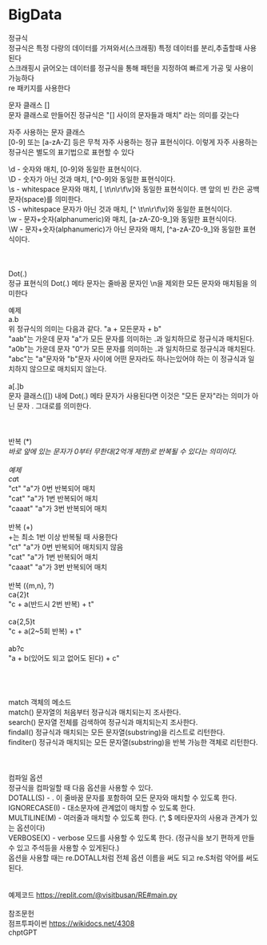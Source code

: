 # BigData
정규식<br>
정규식은 특정 다량의 데이터를 가져와서(스크래핑) 특정 데이터를 분리,추출할때 사용된다<br>
스크래핑시 긁어오는 데이터를 정규식을 통해 패턴을 지정하여 빠르게 가공 및 사용이 가능하다<br>
re 패키지를 사용한다





문자 클래스 []<br>
문자 클래스로 만들어진 정규식은 "[] 사이의 문자들과 매치" 라는 의미를 갖는다<br>

자주 사용하는 문자 클래스<br>
[0-9] 또는 [a-zA-Z] 등은 무척 자주 사용하는 정규 표현식이다. 이렇게 자주 사용하는 정규식은 별도의 표기법으로 표현할 수 있다<br>

\d - 숫자와 매치, [0-9]와 동일한 표현식이다.<br>
\D - 숫자가 아닌 것과 매치, [^0-9]와 동일한 표현식이다.<br>
\s - whitespace 문자와 매치, [ \t\n\r\f\v]와 동일한 표현식이다. 맨 앞의 빈 칸은 공백문자(space)를 의미한다.<br>
\S - whitespace 문자가 아닌 것과 매치, [^ \t\n\r\f\v]와 동일한 표현식이다.<br>
\w - 문자+숫자(alphanumeric)와 매치, [a-zA-Z0-9_]와 동일한 표현식이다.<br>
\W - 문자+숫자(alphanumeric)가 아닌 문자와 매치, [^a-zA-Z0-9_]와 동일한 표현식이다.<br>
<br>
<br>
<br>
Dot(.)<br>
정규 표현식의 Dot(.) 메타 문자는 줄바꿈 문자인 \n을 제외한 모든 문자와 매치됨을 의미한다<br>

예제<br>
a.b<br>
위 정규식의 의미는 다음과 같다.  "a + 모든문자 + b"<br>
"aab"는 가운데 문자 "a"가 모든 문자를 의미하는 .과 일치하므로 정규식과 매치된다.<br>
"a0b"는 가운데 문자 "0"가 모든 문자를 의미하는 .과 일치하므로 정규식과 매치된다.<br>
"abc"는 "a"문자와 "b"문자 사이에 어떤 문자라도 하나는있어야 하는 이 정규식과 일치하지 않으므로 매치되지 않는다.<br>
<br>
a[.]b<br>
문자 클래스([]) 내에 Dot(.) 메타 문자가 사용된다면 이것은 "모든 문자"라는 의미가 아닌 문자 . 그대로를 의미한다.<br>
<br>
<br>
<br>
반복 (*)<br>
*바로 앞에 있는 문자가 0부터 무한대(2억개 제한)로 반복될 수 있다는 의미이다.<br>
<br>
예제<br>
ca*t<br>
"ct" "a"가 0번 반복되어 매치<br>
"cat" "a"가 1번 반복되어 매치<br>
"caaat" "a"가 3번 반복되어 매치<br>
<br>
반복 (+)<br>
+는 최소 1번 이상 반복될 때 사용한다<br>
"ct" "a"가 0번 반복되어 매치되지 않음<br>
"cat" "a"가 1번 반복되어 매치<br>
"caaat" "a"가 3번 반복되어 매치<br>
<br>
반복 ({m,n}, ?)<br>
ca{2}t<br>
"c + a(반드시 2번 반복) + t"<br>
<br>
ca{2,5}t<br>
"c + a(2~5회 반복) + t"<br>
<br>
ab?c<br>
"a + b(있어도 되고 없어도 된다) + c"<br>
<br>
<br>
<br>
<br>
match 객체의 메소드<br>
match()	문자열의 처음부터 정규식과 매치되는지 조사한다.<br>
search()	문자열 전체를 검색하여 정규식과 매치되는지 조사한다.<br>
findall()	정규식과 매치되는 모든 문자열(substring)을 리스트로 리턴한다.<br>
finditer()	정규식과 매치되는 모든 문자열(substring)을 반복 가능한 객체로 리턴한다.<br>
<br>
<br>
<br>
컴파일 옵션<br>
정규식을 컴파일할 때 다음 옵션을 사용할 수 있다.<br>
DOTALL(S) - . 이 줄바꿈 문자를 포함하여 모든 문자와 매치할 수 있도록 한다.<br>
IGNORECASE(I) - 대소문자에 관계없이 매치할 수 있도록 한다.<br>
MULTILINE(M) - 여러줄과 매치할 수 있도록 한다. (^, $ 메타문자의 사용과 관계가 있는 옵션이다)<br>
VERBOSE(X) - verbose 모드를 사용할 수 있도록 한다. (정규식을 보기 편하게 만들수 있고 주석등을 사용할 수 있게된다.)<br>
옵션을 사용할 때는 re.DOTALL처럼 전체 옵션 이름을 써도 되고 re.S처럼 약어를 써도 된다.<br>
<br>
<br>
예제코드 https://replit.com/@visitbusan/RE#main.py<br>
<br>
참조문헌<br>
점프투파이썬 https://wikidocs.net/4308<br>
chptGPT

